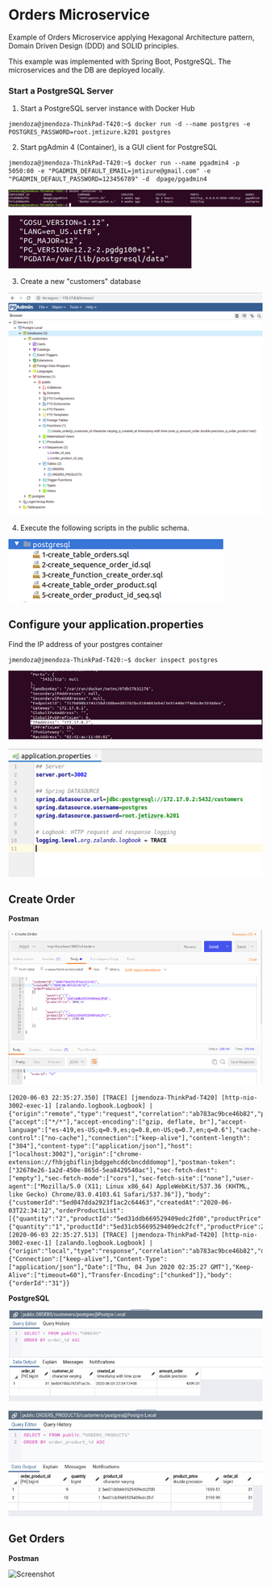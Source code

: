 # Orders Microservice

Example of Orders Microservice applying Hexagonal Architecture pattern, Domain Driven Design (DDD) and SOLID principles.

This example was implemented with Spring Boot, PostgreSQL. The microservices and the DB are deployed locally.

### Start a PostgreSQL Server 

1. Start a PostgreSQL server instance with Docker Hub

```shell
jmendoza@jmendoza-ThinkPad-T420:~$ docker run -d --name postgres -e POSTGRES_PASSWORD=root.jmtizure.k201 postgres
```

2. Start pgAdmin 4 (Container), is a GUI client for PostgreSQL
```shell
jmendoza@jmendoza-ThinkPad-T420:~$ docker run --name pgadmin4 -p 5050:80 -e "PGADMIN_DEFAULT_EMAIL=jmtizure@gmail.com" -e "PGADMIN_DEFAULT_PASSWORD=123456789" -d  dpage/pgadmin4
```

![Screenshot](prtsc/Order-9.png)

![Screenshot](prtsc/Order-5.png)

3. Create a new "customers" database

![Screenshot](prtsc/Order-6.png)

4. Execute the following scripts in the public schema.

![Screenshot](prtsc/Order-4.png)

## Configure your application.properties

Find the IP address of your postgres container

```shell
jmendoza@jmendoza-ThinkPad-T420:~$ docker inspect postgres
```

![Screenshot](prtsc/Order-8.png)

![Screenshot](prtsc/Order-7.png)

## Create Order

**Postman**

![Screenshot](prtsc/Order-1.png)

```shell
[2020-06-03 22:35:27.350] [TRACE] [jmendoza-ThinkPad-T420] [http-nio-3002-exec-1] [zalando.logbook.Logbook] | {"origin":"remote","type":"request","correlation":"ab783ac9bce46b82","protocol":"HTTP/1.1","remote":"0:0:0:0:0:0:0:1","method":"POST","uri":"http://localhost:3002/v1/orders","headers":{"accept":["*/*"],"accept-encoding":["gzip, deflate, br"],"accept-language":["es-419,es-US;q=0.9,es;q=0.8,en-US;q=0.7,en;q=0.6"],"cache-control":["no-cache"],"connection":["keep-alive"],"content-length":["304"],"content-type":["application/json"],"host":["localhost:3002"],"origin":["chrome-extension://fhbjgbiflinjbdggehcddcbncdddomop"],"postman-token":["32678e26-1a2d-450e-865d-5ea8429540ac"],"sec-fetch-dest":["empty"],"sec-fetch-mode":["cors"],"sec-fetch-site":["none"],"user-agent":["Mozilla/5.0 (X11; Linux x86_64) AppleWebKit/537.36 (KHTML, like Gecko) Chrome/83.0.4103.61 Safari/537.36"]},"body":{"customerId":"5ed047dda2923f1ac2c64463","createdAt":"2020-06-03T22:34:12","orderProductList":[{"quantity":"2","productId":"5ed31ddb669529409edc2fd0","productPrice":1099.51},{"quantity":"1","productId":"5ed31cb5669529409edc2fcf","productPrice":2199.99}]}}
[2020-06-03 22:35:27.513] [TRACE] [jmendoza-ThinkPad-T420] [http-nio-3002-exec-1] [zalando.logbook.Logbook] | {"origin":"local","type":"response","correlation":"ab783ac9bce46b82","duration":255,"protocol":"HTTP/1.1","status":200,"headers":{"Connection":["keep-alive"],"Content-Type":["application/json"],"Date":["Thu, 04 Jun 2020 02:35:27 GMT"],"Keep-Alive":["timeout=60"],"Transfer-Encoding":["chunked"]},"body":{"orderId":"31"}}
```

**PostgreSQL**

![Screenshot](prtsc/Order-2.png)

![Screenshot](prtsc/Order-3.png)

## Get Orders

**Postman**

![Screenshot](prtsc/Product-4.png)

